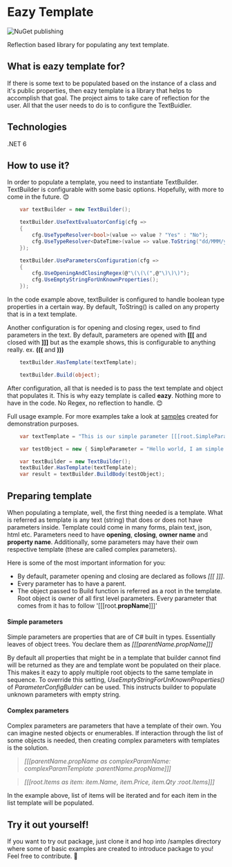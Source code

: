 # Eazy Template

![NuGet publishing](https://github.com/UrosAleksandrovic/eazy-template/actions/workflows/publish-nuget-package.yml/badge.svg)

Reflection based library for populating any text template.

## What is eazy template for?

If there is some text to be populated based on the instance of a class and it's public properties, then eazy template is a library that helps to accomplish that goal.
The project aims to take care of reflection for the user. All that the user needs to do is to configure the TextBuidler.

## Technologies

.NET 6

## How to use it?

In order to populate a template, you need to instantiate TextBuilder. TextBuilder is configurable with some basic options. Hopefully, with more to come in the future. :blush:
```csharp
    var textBuilder = new TextBuilder();

    textBuilder.UseTextEvaluatorConfig(cfg =>
    {
        cfg.UseTypeResolver<bool>(value => value ? "Yes" : "No");
        cfg.UseTypeResolver<DateTime>(value => value.ToString("dd/MMM/yyyy z"));
    });

    textBuilder.UseParametersConfiguration(cfg =>
    {
        cfg.UseOpeningAndClosingRegex(@"\(\(\(",@"\)\)\)");
        cfg.UseEmptyStringForUnKnownProperties();
    });
```
In the code example above, textBuilder is configured to handle boolean type properties in a certain way. By default, ToString() is called on any property that is in a text template.

Another configuration is for opening and closing regex, used to find parameters in the text. By default, parameters are opened with **[[[** and closed with **]]]** but as the example shows, this is configurable to anything really. ex. **(((** and **)))**

```csharp
    textBuilder.HasTemplate(textTemplate);

    textBuilder.Build(object);
```
After configuration, all that is needed is to pass the text template and object that populates it. This is why eazy template is called **eazy**. Nothing more to have in the code. No Regex, no reflection to handle. :blush:

Full usage example. For more examples take a look at [samples](/samples/EazyTemplate.Samples.Cli) created for demonstration purposes.
```csharp
    var textTemplate = "This is our simple parameter [[[root.SimpleParameter]]]";

    var testObject = new { SimpleParameter = "Hello world, I am simple property!" };

    var textBuilder = new TextBuilder();
    textBuilder.HasTemplate(textTemplate);
    var result = textBuilder.BuildBody(testObject);
```

## Preparing template

When populating a template, well, the first thing needed is a template. What is referred as template is any text (string) that does or does not have parameters inside. Template could come in many forms, plain text, json, html etc. Parameters need to have **opening**, **closing**, **owner name** and **property name**. Additionally, some parameters may have their own respective template (these are called complex parameters).

Here is some of the most important information for you:

- By default, parameter opening and closing are declared as follows *[[[* *]]]*.
- Every parameter has to have a parent.
- The object passed to Build function is referred as a root in the template. Root object is owner of all first level parameters. Every parameter that comes from it has to follow '[[[root.**propName**]]]'

#### Simple parameters

Simple parameters are properties that are of C# built in types. Essentially leaves of object trees. You declare them as *[[[parentName.propName]]]*

By default all properties that might be in a template that builder cannot find will be returned as they are and template wont be populated on their place. This makes it eazy to apply multiple root objects to the same template in sequence. To override this setting, *UseEmptyStringForUnKnownProperties()* of *ParameterConfigBulder* can be used. This instructs builder to populate unknown parameters with empty string.

#### Complex parameters

Complex parameters are parameters that have a template of their own. You can imagine nested objects or enumerables. If interaction through the list of some objects is needed, then creating complex parameters with templates is the solution. 

>*[[[parentName.propName as complexParamName: complexParamTemplate :parentName.propName]]]*

>*[[[root.Items as item: item.Name, item.Price, item.Qty :root.Items]]]*

In the example above, list of items will be iterated and for each item in the list template will be populated.

## Try it out yourself!

If you want to try out package, just clone it and hop into /samples directory where some of basic examples are created to introduce package to you! Feel free to contribute. :raised_hands:
